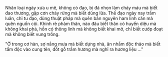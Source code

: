 Nhân loại ngày xưa u mê, không có đạo, bị đá nhọn làm chảy máu mà biết đao thương, gặp cơn cháy rừng mà biết dùng lửa. Thế đạo ngày nay trầm luân, chỉ tu đạo, dùng thuật pháp mà quên bản nguyên ham linh căn mà quên nguồn cội. Khinh rẻ phàm thân, nào đâu biết thân có huyền diệu mà không khai phá, hồn có thông linh mà không biết khai mở, chỉ biết cướp đoạt mà không biết vung trồng. 

"Ở trong cơ hàn, sợ nắng mưa mà biết dựng nhà, ăn nhầm độc thảo mà biết tẩm độc vào cung tên, đốt gỗ trầm hương mà nghĩ ra hương liệu ..." 